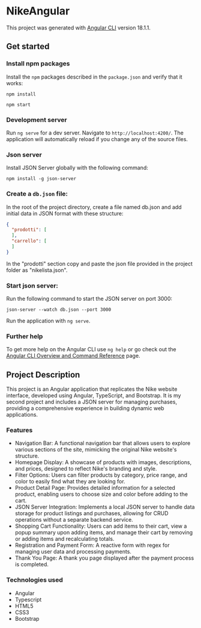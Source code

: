 # NikeAngular

This project was generated with [Angular CLI](https://github.com/angular/angular-cli) version 18.1.1.

## Get started

### Install npm packages
Install the `npm` packages described in the `package.json` and verify that it works:
```
npm install
```
```
npm start
```

### Development server

Run `ng serve` for a dev server. Navigate to `http://localhost:4200/`. The application will automatically reload if you change any of the source files.

### Json server

Install JSON Server globally with the following command:
```
npm install -g json-server
```

### Create a `db.json` file:

In the root of the project directory, create a file named db.json and add initial data in JSON format with these structure:
``` json
{
  "prodotti": [
  ],
  "carrello": [
  ]
}

```
In the "prodotti" section copy and paste the json file provided in the project folder as "nikelista.json".

### Start json server:

Run the following command to start the JSON server on port 3000:

```
json-server --watch db.json --port 3000
```
Run the application with `ng serve`.

### Further help

To get more help on the Angular CLI use `ng help` or go check out the [Angular CLI Overview and Command Reference](https://angular.dev/tools/cli) page.

## Project Description
This project is an Angular application that replicates the Nike website interface, developed using Angular, TypeScript, and Bootstrap. It is my second project and includes a JSON server for managing purchases, providing a comprehensive experience in building dynamic web applications.

### Features
* Navigation Bar: A functional navigation bar that allows users to explore various sections of the site, mimicking the original Nike website's structure.
* Homepage Display: A showcase of products with images, descriptions, and prices, designed to reflect Nike's branding and style.
* Filter Options: Users can filter products by category, price range, and color to easily find what they are looking for.
* Product Detail Page: Provides detailed information for a selected product, enabling users to choose size and color before adding to the cart.
* JSON Server Integration: Implements a local JSON server to handle data storage for product listings and purchases, allowing for CRUD operations without a separate backend service.
* Shopping Cart Functionality: Users can add items to their cart, view a popup summary upon adding items, and manage their cart by removing or adding items and recalculating totals.
* Registration and Payment Form: A reactive form with regex for managing user data and processing payments.
* Thank You Page: A thank you page displayed after the payment process is completed.

  
### Technologies used
* Angular
* Typescript
* HTML5
* CSS3
* Bootstrap


